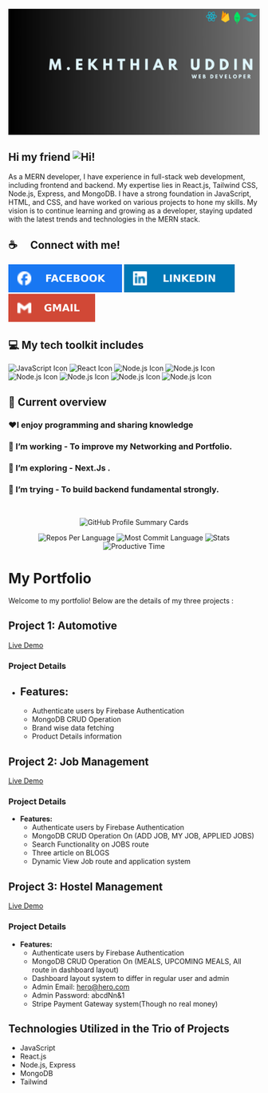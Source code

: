 

![Banner !](/assets/M.ekhthiar%20uddin.jpg "banner")

## Hi my friend  <img src="https://raw.githubusercontent.com/learnwithsumit/learnwithsumit/main/assets/hello.gif" alt="Hi!" width="30"/>

As a MERN developer, I have experience in full-stack web development, including frontend and backend. My expertise lies in React.js, Tailwind CSS, Node.js, Express, and MongoDB. I have a strong foundation in JavaScript, HTML, and CSS, and have worked on various projects to hone my skills. My vision is to continue learning and growing as a developer, staying updated with the latest trends and technologies in the MERN stack.

## ☕  Connect with me! <br>

[![Facebook Icon](/assets/facebook.svg "facebook icon with link")](https://www.facebook.com/ektiar.niloy)
[![Linkedin Icon](/assets/linkedin.svg "linkedin icon with link")](https://www.linkedin.com/in/m-ekhthiar-uddin-a5bb79229/)
[![Gmail Icon](/assets/gmail.svg "Gmail Icon")](mailto:ektiaruddinniloy859@gmail.com)

## 💻 My tech toolkit includes <br>

<div >
    <img src="https://user-images.githubusercontent.com/25181517/117447155-6a868a00-af3d-11eb-9cfe-245df15c9f3f.png" alt="JavaScript Icon" width="40"/>
    <img src="https://user-images.githubusercontent.com/25181517/183897015-94a058a6-b86e-4e42-a37f-bf92061753e5.png" alt="React Icon" width="40"/>
    <img src="https://user-images.githubusercontent.com/25181517/183568594-85e280a7-0d7e-4d1a-9028-c8c2209e073c.png" alt="Node.js Icon" width="40"/>
    <img src="https://user-images.githubusercontent.com/25181517/183859966-a3462d8d-1bc7-4880-b353-e2cbed900ed6.png" alt="Node.js Icon" width="40"/>
    <img src="https://user-images.githubusercontent.com/25181517/182884177-d48a8579-2cd0-447a-b9a6-ffc7cb02560e.png" alt="Node.js Icon" width="40"/>
    <img src="https://user-images.githubusercontent.com/25181517/202896760-337261ed-ee92-4979-84c4-d4b829c7355d.png" alt="Node.js Icon" width="40"/>
    <img src="https://user-images.githubusercontent.com/25181517/192108891-d86b6220-e232-423a-bf5f-90903e6887c3.png" alt="Node.js Icon" width="40"/>
    <img src="https://user-images.githubusercontent.com/25181517/189716855-2c69ca7a-5149-4647-936d-780610911353.png" alt="Node.js Icon" width="40"/>
</div>
 
## 👀 Current overview
### ♥️I enjoy programming and sharing knowledge
### 🔭 I’m working - To improve my Networking and Portfolio.
### 🌱 I’m exploring - Next.Js .
### 🤔 I’m trying - To build backend fundamental strongly.

<br>

<p align="center">
  <img src="http://github-profile-summary-cards.vercel.app/api/cards/profile-details?username=Niloy11111&theme=dracula" alt="GitHub Profile Summary Cards">
</p>

<p align="center">
  <img src="http://github-profile-summary-cards.vercel.app/api/cards/repos-per-language?username=Niloy11111&theme=dracula" alt="Repos Per Language">
  <img src="http://github-profile-summary-cards.vercel.app/api/cards/most-commit-language?username=Niloy11111&theme=dracula" alt="Most Commit Language">
  <img src="http://github-profile-summary-cards.vercel.app/api/cards/stats?username=Niloy11111&theme=dracula" alt="Stats">
  <img src="http://github-profile-summary-cards.vercel.app/api/cards/productive-time?username=Niloy11111&theme=dracula" alt="Productive Time">
</p>





# My Portfolio

Welcome to my portfolio! Below are the details of my three projects :

## Project 1: Automotive 

[Live Demo](https://automotive-636cc.web.app/)

### Project Details

- **Features:**
  -
  - Authenticate users by Firebase Authentication
  - MongoDB CRUD Operation 
  - Brand wise data fetching 
  - Product Details information 

## Project 2: Job Management

[Live Demo](https://job-management-58f60.web.app/)

### Project Details

- **Features:**
  - Authenticate users by Firebase Authentication
  - MongoDB CRUD Operation On (ADD JOB, MY JOB, APPLIED JOBS)
  - Search Functionality on JOBS route 
  - Three article on BLOGS 
  - Dynamic View Job route and application system 

## Project 3: Hostel Management

[Live Demo](https://hostel-management-8210c.web.app/)

### Project Details

- **Features:**
  - Authenticate users by Firebase Authentication
  - MongoDB CRUD Operation On (MEALS, UPCOMING MEALS, All route in dashboard layout)
  - Dashboard layout system to differ in regular user and admin
  - Admin Email: hero@hero.com
  - Admin Password: abcdNn&1 
  - Stripe Payment Gateway system(Though no real money)

## Technologies Utilized in the Trio of Projects
- JavaScript
- React.js
- Node.js, Express
- MongoDB
- Tailwind 




<!--
**Niloy11111/Niloy11111** is a ✨ _special_ ✨ repository because its `README.md` (this file) appears on your GitHub profile.

Here are some ideas to get you started:

- 🔭 I’m currently working on ...
- 🌱 I’m currently learning ...
- 👯 I’m looking to collaborate on ...
- 🤔 I’m looking for help with ...
- 💬 Ask me about ...
- 📫 How to reach me: ...
- 😄 Pronouns: ...
- ⚡ Fun fact: ...
-->
